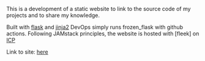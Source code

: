 This is a development of a static website to link to the source code of my projects and to share my knowledge.

Built with [flask](https://flask.palletsprojects.com/en/1.1.x/) and  [jinja2](https://www.palletsprojects.com/p/jinja/)
DevOps simply runs frozen_flask with github actions.
Following JAMstack principles, the website is hosted with [fleek] on [ICP](https://fleek.co/internet-computer-hosting/)

Link to site: [here](https://lzmx4-oyaaa-aaaad-qcbha-cai.ic.fleek.co/)
